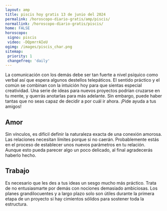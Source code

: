 ```yaml
---
layout: amp
title: piscis hoy gratis 13 de junio del 2024 
permalink: /horoscopo-diario-gratis/amp/piscis/
normallink: /horoscopo-diario-gratis/piscis/
home: FALSE
horoscopo:
 signo: piscis
 video: -DQpmrrAIeU
ogimg: /images/piscis_char.png
sitemap:
 priority: 1
 changefreq: 'daily'
---
```



La comunicación con los demás debe ser tan fuerte a nivel psíquico como verbal así que espera algunos destellos telepáticos. El sentido práctico y el común se combinan con la intuición hoy para que sientas especial creatividad. Una serie de ideas para nuevos proyectos podrían cruzarse en tu mente, y querrás anotarlas para más adelante. Sin embargo, puede haber tantas que no seas capaz de decidir a por cuál ir ahora. ¡Pide ayuda a tus amigos!

## Amor

Sin vínculos, es difícil definir la naturaleza exacta de una conexión amorosa. Las relaciones necesitan límites porque si no caerán. Probablemente estás en el proceso de establecer unos nuevos parámetros en tu relación. Aunque esto pueda parecer algo un poco delicado, al final agradecerás haberlo hecho.

## Trabajo

Es necesario que les des a tus ideas un sesgo mucho más práctico. Trata de no entusiasmarte por demás con nociones demasiado ambiciosas. Los planes grandilocuentes y a largo plazo solo son útiles durante la primera etapa de un proyecto si hay cimientos sólidos para sostener toda la estructura.